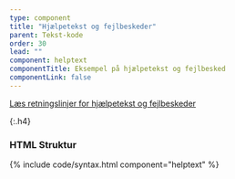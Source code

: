 ```yaml
---
type: component
title: "Hjælpetekst og fejlbeskeder"
parent: Tekst-kode
order: 30
lead: ""
component: helptext
componentTitle: Eksempel på hjælpetekst og fejlbesked
componentLink: false
---
```


<a href="/design/typografi/tekst/#hjaelpetekst-retningslinjer">Læs retningslinjer for hjælpetekst og fejlbeskeder</a>

{:.h4}
### HTML Struktur

{% include code/syntax.html component="helptext" %}
